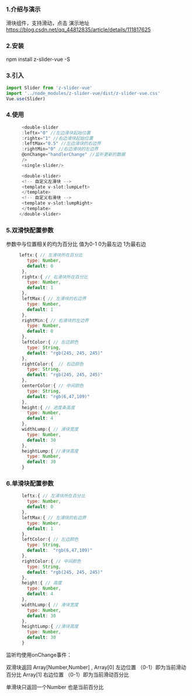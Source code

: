 ### 1.介绍与演示
滑块组件，支持滑动，点击
演示地址 https://blog.csdn.net/qq_44812835/article/details/111817625
### 2.安装 
npm install z-slider-vue -S
###  3.引入
```javascript
import Slider from 'z-slider-vue'
import '../node_modules/z-slider-vue/dist/z-slider-vue.css'
Vue.use(Slider)
```
### 4.使用
```javascript
      <double-slider 
      :leftx="0" //左边滑块起始位置
      :rightx="1" //右边滑块起始位置
      :leftMax="0.5" //左边滑块的右边界
      :rightMin="0" //右边滑块的左边界
      @onChange="handlerChange" //监听更新的数据
      />
      <single-slider/>

      <double-slider>
      <!-- 自定义左滑块 -->
      <template v-slot:lumpLeft>
      </template>
      <!-- 自定义右滑块 -->
      <template v-slot:lumpRight>
      </template>
     </double-slider>
```
### 5.双滑快配置参数
参数中与位置相关的均为百分比 值为0-1 0为最左边 1为最右边
```javascript
     leftx:{ // 左滑块所在百分比
        type: Number,
        default: 0
      },
      rightx:{ // 右滑块所在百分比
        type: Number,
        default: 1
      },
      leftMax:{ // 左滑块的右边界
        type: Number,
        default: 1
      },
      rightMin:{ // 右滑块的左边界
        type: Number,
        default: 0
      },
      leftColor:{ // 左边颜色
        type: String,
        default: "rgb(245, 245, 245)"
      },
      rightColor:{  // 右边颜色
        type: String,
        default: "rgb(245, 245, 245)"
      },
      centerColor:{ // 中间颜色
        type: String,
        default: "rgb(6,47,109)"
      },
      height:{ // 进度条高度
        type: Number,
        default: 4
      },
      widthLump:{ // 滑块宽度
        type: Number,
        default: 30
      },
      heightLump:{ //滑块高度
        type: Number,
        default: 30
      }
```
### 6.单滑块配置参数

```javascript
	  leftx:{ // 左滑块所在百分比
        type: Number,
        default: 0
      },
      leftMax:{ // 左滑块的右边界
        type: Number,
        default: 1
      },
      leftColor:{ // 左边颜色
        type: String,
        default:  "rgb(6,47,109)"
      },
      rightColor:{ // 中间颜色
        type: String,
        default: "rgb(245, 245, 245)"
      },
      height:{ // 高度
        type: Number,
        default: 4
      },
      widthLump:{ // 滑块宽度
        type: Number,
        default: 30
      },
      heightLump:{ //滑块高度
        type: Number,
        default: 30
      }
```
监听均使用onChange事件：

双滑块返回 Array[Number,Number] ,
Array[0] 左边位置 （0-1）即为当前滑动百分比
Array[1] 右边位置 （0-1）即为当前滑动百分比

单滑块只返回一个Number 也是当前百分比

